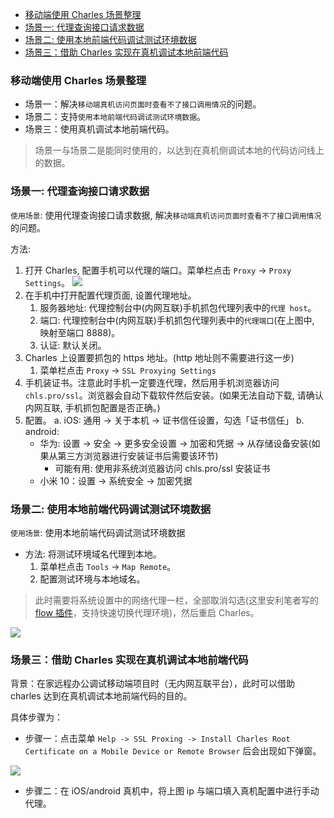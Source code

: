 <!--
abbrlink: occuidd3
-->

- [移动端使用 Charles 场景整理](#移动端使用-charles-场景整理)
- [场景一: 代理查询接口请求数据](#场景一-代理查询接口请求数据)
- [场景二: 使用本地前端代码调试测试环境数据](#场景二-使用本地前端代码调试测试环境数据)
- [场景三：借助 Charles 实现在真机调试本地前端代码](#场景三借助-charles-实现在真机调试本地前端代码)

### 移动端使用 Charles 场景整理

* 场景一：解决`移动端真机访问页面时查看不了接口调用情况`的问题。
* 场景二：支持`使用本地前端代码调试测试环境数据`。
* 场景三：使用真机调试本地前端代码。

> 场景一与场景二是能同时使用的，以达到在真机侧调试本地的代码访问线上的数据。

### 场景一: 代理查询接口请求数据

`使用场景`: 使用代理查询接口请求数据, 解决`移动端真机访问页面时查看不了接口调用情况`的问题。

方法:

1. 打开 Charles, 配置手机可以代理的端口。菜单栏点击 `Proxy` -> `Proxy Settings`。
  ![](http://with.muyunyun.cn/ec841f0461fa4b37cc333d24127785ee.jpg-400)
2. 在手机中打开配置代理页面, 设置代理地址。
   1. 服务器地址: 代理控制台中(内网互联)手机抓包代理列表中的`代理 host`。
   2. 端口: 代理控制台中(内网互联)手机抓包代理列表中的`代理端口`(在上图中, 映射至端口 8888)。
   3. 认证: 默认关闭。
3. Charles 上设置要抓包的 https 地址。(http 地址则不需要进行这一步)
   1. 菜单栏点击 `Proxy` -> `SSL Proxying Settings`
4. 手机装证书。注意此时手机一定要连代理，然后用手机浏览器访问 `chls.pro/ssl`。浏览器会自动下载软件然后安装。(如果无法自动下载, 请确认内网互联, 手机抓包配置是否正确。)
5. 配置。
   a. iOS: 通用 -> 关于本机 -> 证书信任设置，勾选「证书信任」
   b. android:
      * 华为: 设置 -> 安全 -> 更多安全设置 -> 加密和凭据 -> 从存储设备安装(如果从第三方浏览器进行安装证书后需要该环节)
        * 可能有用: 使用非系统浏览器访问 chls.pro/ssl 安装证书
      * 小米 10：设置 -> 系统安全 -> 加密凭据

### 场景二: 使用本地前端代码调试测试环境数据

`使用场景`: 使用本地前端代码调试测试环境数据

* 方法: 将测试环境域名代理到本地。
  1. 菜单栏点击 `Tools` -> `Map Remote`。
  2. 配置测试环境与本地域名。

> 此时需要将系统设置中的网络代理一栏，全部取消勾选(这里安利笔者写的 [flow 插件](https://)，支持快速切换代理环境)，然后重启 Charles。

![](http://with.muyunyun.cn/863fdb087e9b32eabf0c4b3a607235f8.jpg)

### 场景三：借助 Charles 实现在真机调试本地前端代码

背景：在家远程办公调试移动端项目时（无内网互联平台），此时可以借助 charles 达到在真机调试本地前端代码的目的。

具体步骤为：

* 步骤一：点击菜单 `Help -> SSL Proxing -> Install Charles Root Certificate on a Mobile Device or Remote Browser` 后会出现如下弹窗。

![](http://with.muyunyun.cn/dadcb8e1264e121d3c5906c094e17515.jpg)

* 步骤二：在 iOS/android 真机中，将上图 ip 与端口填入真机配置中进行手动代理。
